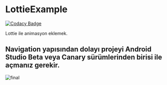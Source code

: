 # LottieExample

[![Codacy Badge](https://api.codacy.com/project/badge/Grade/4f1622247b33425a977eb1e4636c5c81)](https://app.codacy.com/app/furkanaskin/LottieExample?utm_source=github.com&utm_medium=referral&utm_content=furkanaskin/LottieExample&utm_campaign=Badge_Grade_Dashboard)

Lottie ile animasyon eklemek.


## Navigation yapısından dolayı projeyi Android Studio Beta veya Canary sürümlerinden birisi ile açmanız gerekir.
![final](https://user-images.githubusercontent.com/22769589/48810358-ff7b7580-ed39-11e8-829d-86a60690b07c.gif)
